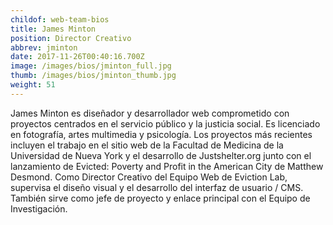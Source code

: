 ```yaml
---
childof: web-team-bios
title: James Minton
position: Director Creativo
abbrev: jminton
date: 2017-11-26T00:40:16.700Z
image: /images/bios/jminton_full.jpg
thumb: /images/bios/jminton_thumb.jpg
weight: 51
---
```

James Minton es diseñador y desarrollador web comprometido con proyectos centrados en el servicio público y la justicia social. Es licenciado en fotografía, artes multimedia y psicología. Los proyectos más recientes incluyen el trabajo en el sitio web de la Facultad de Medicina de la Universidad de Nueva York y el desarrollo de Justshelter.org junto con el lanzamiento de <span class="ital">Evicted: Poverty and Profit in the American City</span> de Matthew Desmond. Como Director Creativo del Equipo Web de Eviction Lab, supervisa el diseño visual y el desarrollo del interfaz de usuario / CMS. También sirve como jefe de proyecto y enlace principal con el Equipo de Investigación.